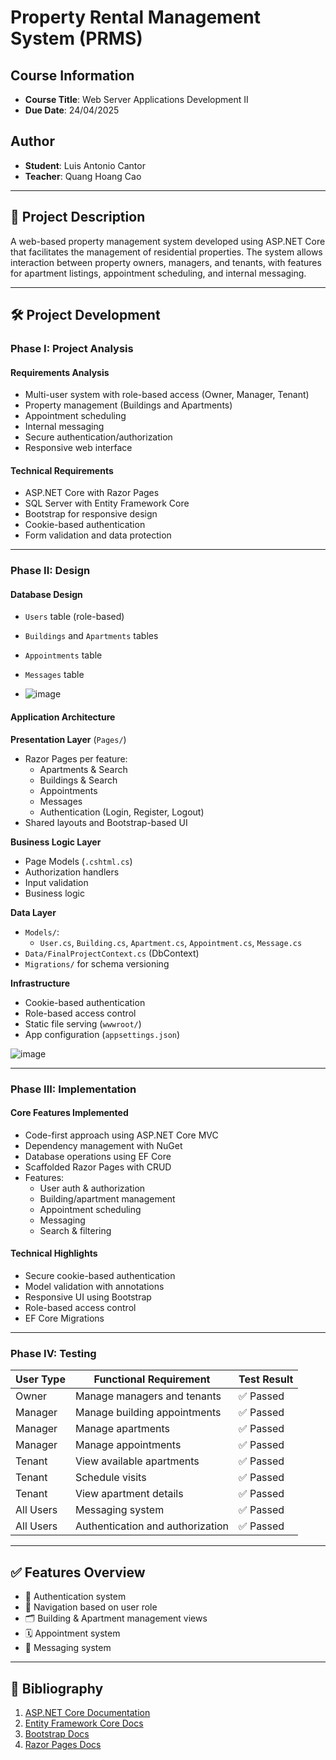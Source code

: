 # Property Rental Management System (PRMS)

## Course Information
- **Course Title**: Web Server Applications Development II  
- **Due Date**: 24/04/2025  

## Author
- **Student**: Luis Antonio Cantor  
- **Teacher**: Quang Hoang Cao  

---

## 📌 Project Description
A web-based property management system developed using ASP.NET Core that facilitates the management of residential properties. The system allows interaction between property owners, managers, and tenants, with features for apartment listings, appointment scheduling, and internal messaging.

---

## 🛠 Project Development

### Phase I: Project Analysis

#### Requirements Analysis
- Multi-user system with role-based access (Owner, Manager, Tenant)
- Property management (Buildings and Apartments)
- Appointment scheduling
- Internal messaging
- Secure authentication/authorization
- Responsive web interface

#### Technical Requirements
- ASP.NET Core with Razor Pages
- SQL Server with Entity Framework Core
- Bootstrap for responsive design
- Cookie-based authentication
- Form validation and data protection

---

### Phase II: Design

#### Database Design
- `Users` table (role-based)
- `Buildings` and `Apartments` tables
- `Appointments` table
- `Messages` table

- ![image](https://github.com/user-attachments/assets/cd08626e-2a85-4b45-b669-262c061211be)


#### Application Architecture

**Presentation Layer** (`Pages/`)
- Razor Pages per feature:
  - Apartments & Search
  - Buildings & Search
  - Appointments
  - Messages
  - Authentication (Login, Register, Logout)
- Shared layouts and Bootstrap-based UI

**Business Logic Layer**
- Page Models (`.cshtml.cs`)
- Authorization handlers
- Input validation
- Business logic

**Data Layer**
- `Models/`:
  - `User.cs`, `Building.cs`, `Apartment.cs`, `Appointment.cs`, `Message.cs`
- `Data/FinalProjectContext.cs` (DbContext)
- `Migrations/` for schema versioning

**Infrastructure**
- Cookie-based authentication
- Role-based access control
- Static file serving (`wwwroot/`)
- App configuration (`appsettings.json`)

![image](https://github.com/user-attachments/assets/8cc80ae0-388b-4e0a-804f-0a966173f00c)


---

### Phase III: Implementation

#### Core Features Implemented
- Code-first approach using ASP.NET Core MVC
- Dependency management with NuGet
- Database operations using EF Core
- Scaffolded Razor Pages with CRUD
- Features:
  - User auth & authorization
  - Building/apartment management
  - Appointment scheduling
  - Messaging
  - Search & filtering

#### Technical Highlights
- Secure cookie-based authentication
- Model validation with annotations
- Responsive UI using Bootstrap
- Role-based access control
- EF Core Migrations

---

### Phase IV: Testing

| User Type | Functional Requirement                        | Test Result |
|-----------|-----------------------------------------------|-------------|
| Owner     | Manage managers and tenants                   | ✅ Passed   |
| Manager   | Manage building appointments                  | ✅ Passed   |
| Manager   | Manage apartments                             | ✅ Passed   |
| Manager   | Manage appointments                           | ✅ Passed   |
| Tenant    | View available apartments                     | ✅ Passed   |
| Tenant    | Schedule visits                               | ✅ Passed   |
| Tenant    | View apartment details                        | ✅ Passed   |
| All Users | Messaging system                              | ✅ Passed   |
| All Users | Authentication and authorization              | ✅ Passed   |

---

## ✅ Features Overview
- 🔐 Authentication system
- 🧭 Navigation based on user role
- 🗂 Building & Apartment management views
- 🗓 Appointment system
- 💬 Messaging system

---

## 📖 Bibliography
1. [ASP.NET Core Documentation](https://docs.microsoft.com/en-us/aspnet/core)
2. [Entity Framework Core Docs](https://docs.microsoft.com/en-us/ef/core/)
3. [Bootstrap Docs](https://getbootstrap.com/docs)
4. [Razor Pages Docs](https://docs.microsoft.com/en-us/aspnet/core/razor-pages/)
